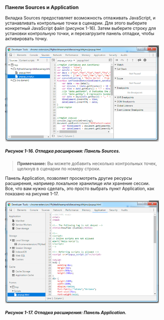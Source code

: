 ### Панели Sources и Application

Вкладка Sources предоставляет возможность отлаживать JavaScript, и устанавливать контрольные точки в сценарии. Для этого выберите конкретный JavaScript файл \(рисунок 1-16\). Затем выберите строку для установки контрольную точки, и перезагрузите панель отладки, чтобы активировать точку.

![Рисунок 1-16. Отладка расширения: Панель Sources](/assets/figure-1-16.png)

##### Рисунок 1-16. _Отладка расширения: Панель Sources._

> **Примечание:**
> Вы можете добавить несколько контрольных точек, щелкнув в сценарии по номеру строки.

Панель Application, позволяет просмотреть другие ресурсы расширения, например локальное хранилище или хранение сессии. Все, что вам нужно сделать, это просто выбрать пункт Application, как показано на рисунке 1-17.

![Рисунок 1-17. Отладка расширения: Панель Application](/assets/figure-1-17.png)

##### Рисунок 1-17. _Отладка расширения: Панель Application._



